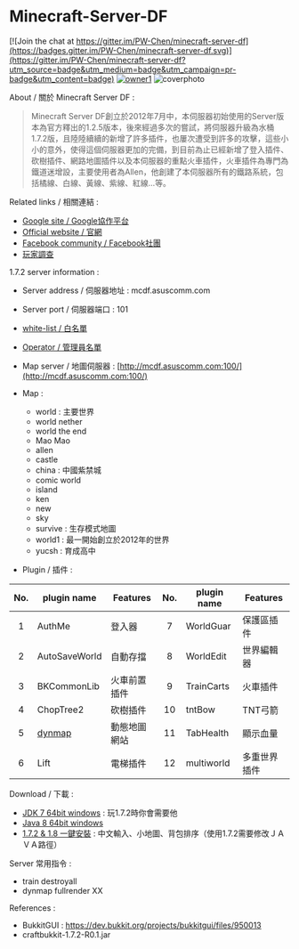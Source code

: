 # Minecraft-Server-DF

[![Join the chat at https://gitter.im/PW-Chen/minecraft-server-df](https://badges.gitter.im/PW-Chen/minecraft-server-df.svg)](https://gitter.im/PW-Chen/minecraft-server-df?utm_source=badge&utm_medium=badge&utm_campaign=pr-badge&utm_content=badge)
[![owner1](https://img.shields.io/badge/Powered%20by-PW--Chen-blue.svg?style=flat)](https://github.com/PW-Chen)
![coverphoto](minecraft-server-df/image/Coverphoto.jpg)    

About / 關於 Minecraft Server DF :     
>Minecraft Server DF創立於2012年7月中，本伺服器初始使用的Server版本為官方釋出的1.2.5版本，後來經過多次的嘗試，將伺服器升級為水桶1.7.2版，且陸陸續續的新增了許多插件，也屢次遭受到許多的攻擊，這些小小的意外，使得這個伺服器更加的完備，到目前為止已經新增了登入插件、砍樹插件、網路地圖插件以及本伺服器的重點火車插件，火車插件為專門為鐵道迷增設，主要使用者為Allen，他創建了本伺服器所有的鐵路系統，包括橘線、白線、黃線、紫線、紅線...等。

Related links / 相關連結 : 
* [Google site / Google協作平台](https://sites.google.com/site/minecraftserverdf)
* [Official website / 官網](http://mcdf.asuscomm.com/)
* [Facebook community / Facebook社團](https://www.facebook.com/groups/mcserverdf/)
* [玩家調查](https://docs.google.com/forms/d/e/1FAIpQLScEz4JI-V2mWwz7Ca0pAprlolp2PvfwNBee7k3VvjmFm_Wlug/viewform)

1.7.2 server information :
* Server address / 伺服器地址 : mcdf.asuscomm.com    
* Server port / 伺服器端口 : 101    
* [white-list / 白名單](https://github.com/PW-Chen/minecraft-server-df/blob/master/white-list.txt)
* [Operator / 管理員名單](https://github.com/PW-Chen/minecraft-server-df/blob/master/ops.txt)
* Map server / 地圖伺服器 : [http://mcdf.asuscomm.com:100/](http://mcdf.asuscomm.com:100/)  
* Map : 
	* world : 主要世界
	* world nether
	* world the end
	* Mao Mao
	* allen
	* castle
	* china : 中國紫禁城
	* comic world
	* island
	* ken
	* new
	* sky
	* survive : 生存模式地圖
	* world1 : 最一開始創立於2012年的世界
	* yucsh : 育成高中

* Plugin / 插件 :    

| No. | plugin name  | Features     | No.  | plugin name  | Features     |
| :-: | ------------ | ------------ | :--: | ------------ | ------------ |
|  1  | AuthMe       | 登入器       |  7   | WorldGuar    | 保護區插件   |
|  2  | AutoSaveWorld| 自動存擋     |  8   | WorldEdit    | 世界編輯器   |
|  3  | BKCommonLib  | 火車前置插件 |  9   | TrainCarts   | 火車插件     |
|  4  | ChopTree2    | 砍樹插件     |  10  | tntBow       | TNT弓箭      |
|  5  | [dynmap](https://github.com/webbukkit/dynmap/wiki/Commands)       | 動態地圖網站 |  11  | TabHealth    | 顯示血量     |
|  6  | Lift         | 電梯插件     |  12  | multiworld   | 多重世界插件 |

Download / 下載 :
* [JDK 7 64bit windows](https://mega.nz/#!sR8GjQ4L!Am8PNP0TSAbavrXcsUZdvKw_eyFa7ACrkUK3F-gwQUo) : 玩1.7.2時你會需要他 
* [Java 8 64bit windows](https://mega.nz/#!YdFzHZxa!HoRjDqVJyG4UiQQ6rdgjqFaVK9ApsNR2vbDye7LcSDY) 
* [1.7.2 & 1.8 一鍵安裝](https://mega.nz/#!4B0DiA4B!kAl3-n1pCS36_Kx11nivfRo4bo9Xn9Sy0gFyh2q3Bi4) : 中文輸入、小地圖、背包排序（使用1.7.2需要修改ＪＡＶＡ路徑）

Server 常用指令 : 
* train destroyall
* dynmap fullrender XX

References : 
* BukkitGUI : https://dev.bukkit.org/projects/bukkitgui/files/950013
* craftbukkit-1.7.2-R0.1.jar